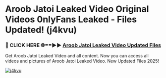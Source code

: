 # Aroob Jatoi Leaked Video Original Videos 0nlyFans Leaked - Files Updated! (j4kvu)

<h3>🔴 CLICK HERE 🌐==►► <a href="https://tinyurl.com/2jnfzry5" rel="nofollow">Aroob Jatoi Leaked Video Updated Files</a></h3>

Get Aroob Jatoi Leaked Video and all content. Now you can access all videos and pictures of Aroob Jatoi Leaked Video. New Updated Files 2025!

[![j4kvu](https://i.imgur.com/GyGTBgg.gif)](https://tinyurl.com/2jnfzry5)
